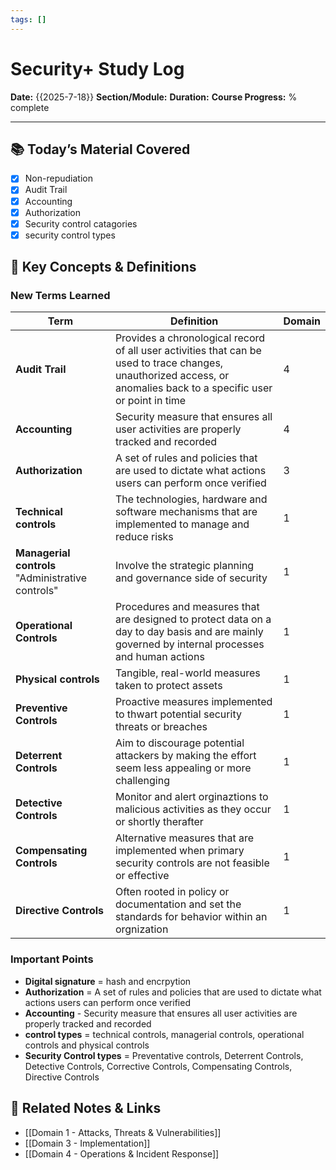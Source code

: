 ```yaml
---
tags: []
---
```

# Security+ Study Log

**Date:** {{2025-7-18}}
**Section/Module:**
**Duration:**
**Course Progress:** % complete

-----

## 📚 Today’s Material Covered

- [x] Non-repudiation
- [x] Audit Trail
- [x] Accounting
- [x] Authorization
- [x] Security control catagories
- [x] security control types

## 🔑 Key Concepts & Definitions

### New Terms Learned

| Term                                              | Definition                                                                                                                                                           | Domain |
| ------------------------------------------------- | -------------------------------------------------------------------------------------------------------------------------------------------------------------------- | ------ |
| **Audit Trail**                                   | Provides a chronological record of all user activities that can be used to trace changes, unauthorized access, or anomalies back to a specific user or point in time | 4      |
| **Accounting**                                    | Security measure that ensures all user activities are properly tracked and recorded                                                                                  | 4      |
| **Authorization**                                 | A set of rules and policies that are used to dictate what actions users can perform once verified                                                                    | 3      |
| **Technical controls**                            | The technologies, hardware and software mechanisms that are implemented to manage and reduce risks                                                                   | 1      |
| **Managerial controls** "Administrative controls" | Involve the strategic planning and governance side of security                                                                                                       | 1      |
| **Operational Controls**                          | Procedures and measures that are designed to protect data on a  day to day basis and are mainly governed by internal processes and human actions                     | 1      |
| **Physical controls**                             | Tangible, real-world measures taken to protect assets                                                                                                                | 1      |
| **Preventive Controls**                           | Proactive measures implemented to thwart potential security threats or breaches                                                                                      | 1      |
| **Deterrent Controls**                            | Aim to discourage potential attackers by making the effort seem less appealing or more challenging                                                                   | 1      |
| **Detective Controls**                            | Monitor and alert orginaztions to malicious activities as they occur or shortly therafter                                                                            | 1      |
| **Compensating Controls**                         | Alternative measures that are implemented when primary security controls are not feasible or effective                                                               | 1      |
| **Directive Controls**                            | Often rooted in policy or documentation and set the standards for behavior within an orgnization                                                                     | 1      |

### Important Points

- **Digital signature** = hash and encrpytion
- **Authorization** = A set of rules and policies that are used to dictate what actions users can perform once verified
- **Accounting** - Security measure that ensures all user activities are properly tracked and recorded
- **control types** = technical controls, managerial controls, operational controls and physical controls
- **Security Control types** = Preventative controls, Deterrent Controls, Detective Controls, Corrective Controls, Compensating Controls, Directive Controls

## 🔗 Related Notes & Links

- [[Domain 1 - Attacks, Threats & Vulnerabilities]]
- [[Domain 3 - Implementation]]
- [[Domain 4 - Operations & Incident Response]]




